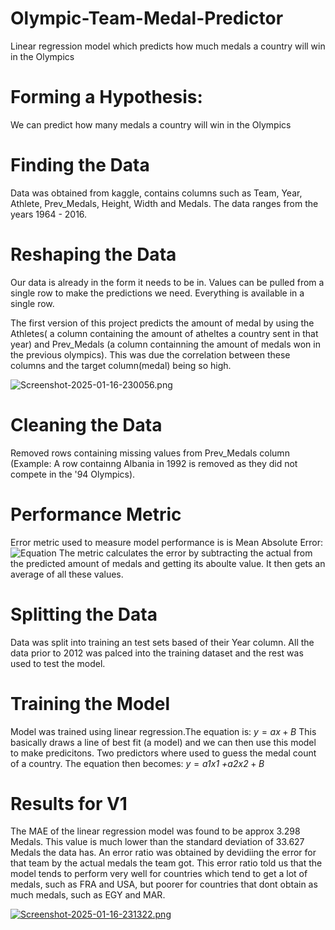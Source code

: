 # Olympic-Team-Medal-Predictor
Linear regression model which predicts how much medals a country will win in the Olympics

# Forming a Hypothesis:
We can predict how many medals a country will win in the Olympics

# Finding the Data
Data was obtained from kaggle, contains columns such as Team, Year, Athlete, Prev_Medals, Height, Width and Medals. The data ranges from the years 1964 - 2016.

# Reshaping the Data
Our data is already in the form it needs to be in. Values can be pulled from a single row to make the predictions we need. Everything is available in a single row. 

The first version of this project predicts the amount of medal by using the Athletes( a column containing the amount of atheltes a country sent in that year) and Prev_Medals (a column containning the amount of medals won in the previous olympics). This was due the correlation between these columns and the target column(medal) being so high.

![Screenshot-2025-01-16-230056.png](https://i.postimg.cc/MHBWgFzz/Screenshot-2025-01-16-230056.png)

# Cleaning the Data
Removed rows containing  missing values from Prev_Medals column (Example: A row containng Albania in 1992 is removed as they did not compete in the '94 Olympics). 

# Performance Metric
Error metric used to measure model performance is is Mean Absolute Error:
![Equation](https://arize.com/wp-content/uploads/2024/04/mean-absolute-error-formula.png)
The metric calculates the error by subtracting the actual from the predicted amount of medals and getting its aboulte value. It then gets an average of all these values.

# Splitting the Data
Data was split into training an test sets based of their Year column. All the data prior to 2012 was palced into the training dataset and the rest was used to test the model.

# Training the Model
Model was trained using linear regression.The equation is: 
$y = \textit{ax} + B$
This basically draws a line of best fit (a model) and we can then use this model to make predicitons. Two predictors where used to guess the medal count of a country. The equation then becomes: 
$y = \textit{a1x1 +a2x2} + B$
 
# Results for V1
The MAE of the linear regression model was found to be approx 3.298 Medals. This value is much lower than the standard deviation of 33.627 Medals the data has. An error ratio was obtained by devidiing the error for that team by the actual medals the team got. This error ratio told us that the model tends to perform very well for countries which tend to get a lot of medals, such as FRA and USA, but poorer for countries that dont obtain as much medals, such as EGY and MAR.

[![Screenshot-2025-01-16-231322.png](https://i.postimg.cc/WtRff94L/Screenshot-2025-01-16-231322.png)](https://postimg.cc/RJRRWLfX)
 
